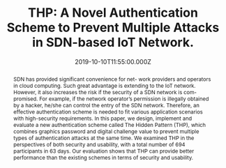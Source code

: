 ---
title: "THP: A Novel Authentication Scheme to Prevent Multiple Attacks in
  SDN-based IoT Network."
publication_types:
  - "2"
authors:
  - L. Fang
  - Y. Li
  - X. Yun
  - Z. Wen
  - S. Ji
  - W. Meng
  - Z. Cao
  - Tanveer M.
publication_short: IEEE Internet of Things Journal. (SCI-IF = 9.515)
abstract: |-
  SDN has provided significant convenience for net-
  work providers and operators in cloud computing. Such great
  advantage is extending to the IoT network. However, it also
  increases the risk if the security of a SDN network is com-
  promised. For example, if the network operator’s permission is
  illegally obtained by a hacker, he/she can control the entry of
  the SDN network. Therefore, an effective authentication scheme
  is needed to fit various application scenarios with high-security
  requirements. In this paper, we design, implement and evaluate
  a new authentication scheme called The Hidden Pattern (THP),
  which combines graphics password and digital challenge value
  to prevent multiple types of authentication attacks at the same
  time. We examined THP in the perspectives of both security and
  usability, with a total number of 694 participants in 63 days.
  Our evaluation shows that THP can provide better performance
  than the existing schemes in terms of security and usability.
draft: false
featured: false
tags:
  - 期刊
slides: null
url_pdf: https://www.dropbox.com/s/sxj8f7jq7i0h57l/Template.pdf?dl=0
image:
  caption: ""
  focal_point: ""
  preview_only: false
summary: ""
url_dataset: ""
url_project: ""
url_source: ""
url_video: ""
author_notes: []
doi: ""
publication: IEEE Internet of Things Journal. (SCI-IF = 9.515)
projects: []
date: 2019-10-10T11:55:00.000Z
url_slides: ""
publishDate: 2017-01-01T00:00:00.000Z
url_poster: ""
url_code: ""
---